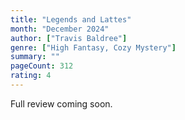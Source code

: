 ```yaml
---
title: "Legends and Lattes"
month: "December 2024"
author: ["Travis Baldree"]
genre: ["High Fantasy, Cozy Mystery"]
summary: ""
pageCount: 312
rating: 4
---
```


Full review coming soon.

